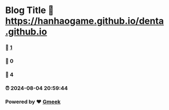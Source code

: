 # Blog Title :link: https://hanhaogame.github.io/denta.github.io 
### :page_facing_up: [1](https://hanhaogame.github.io/denta.github.io/tag.html) 
### :speech_balloon: 0 
### :hibiscus: 4 
### :alarm_clock: 2024-08-04 20:59:44 
### Powered by :heart: [Gmeek](https://github.com/Meekdai/Gmeek)
